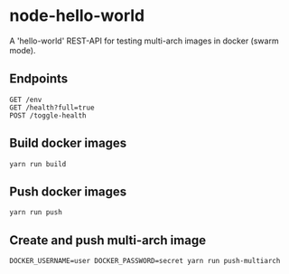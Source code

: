 # node-hello-world

A 'hello-world' REST-API for testing multi-arch images in docker (swarm mode).

## Endpoints

    GET /env
    GET /health?full=true
    POST /toggle-health

## Build docker images

    yarn run build

## Push docker images

    yarn run push

## Create and push multi-arch image

    DOCKER_USERNAME=user DOCKER_PASSWORD=secret yarn run push-multiarch
